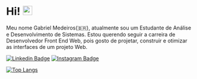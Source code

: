 # Hi! <img src="https://media.giphy.com/media/hvRJCLFzcasrR4ia7z/giphy.gif" width="25px">
Meu nome Gabriel Medeiros(🇧🇷), atualmente sou um Estudante de Análise e Desenvolvimento de Sistemas.
Estou querendo seguir a carreira de Desenvolvedor Front End Web, pois gosto de projetar, construir e otimizar as interfaces de um projeto Web.

[![Linkedin Badge](https://img.shields.io/badge/-LinkedIn-blue?style=flat-square&logo=Linkedin&logoColor=white&link=https://www.linkedin.com/in/gabriel-medeiros-52428819b/)](https://www.linkedin.com/in/gabriel-medeiros-52428819b/) 
[![Instagram Badge](https://img.shields.io/badge/-gabrielm-purple?style=flat-square&logo=instagram&logoColor=white&link=https://www.instagram.com/gabrielgmedeiros/?hl=pt-br)](https://instagram.com/gabrielgmedeiros)


[![Top Langs](https://github-readme-stats.vercel.app/api/top-langs/?username=GabrielMedeiross&langs_count=8)](https://github.com/anuraghazra/github-readme-stats)

